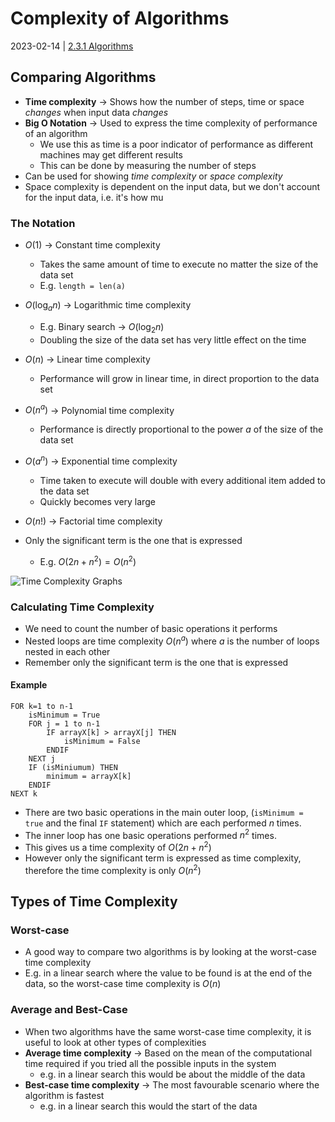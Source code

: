 # Complexity of Algorithms
2023-02-14 | [2.3.1 Algorithms](2.3.1%20Algorithms.md)

## Comparing Algorithms
- **Time complexity** -> Shows how the number of steps, time or space *changes* when input data *changes*
- **Big O Notation** -> Used to express the time complexity of performance of an algorithm
	- We use this as time is a poor indicator of performance as different machines may get different results
	- This can be done by measuring the number of steps
- Can be used for showing *time complexity* or *space complexity*
- Space complexity is dependent on the input data, but we don't account for the input data, i.e. it's how mu

### The Notation
- $O(1)$ -> Constant time complexity
	- Takes the same amount of time to execute no matter the size of the data set
	- E.g. `length = len(a)`
- $O(\log_{a} n)$ -> Logarithmic time complexity
	- E.g. Binary search -> $O(\log_{2} n)$
	- Doubling the size of the data set has very little effect on the time
- $O(n)$ -> Linear time complexity
	- Performance will grow in linear time, in direct proportion to the data set
- $O(n^a)$ -> Polynomial time complexity
	- Performance is directly proportional to the power $a$ of the size of the data set
- $O(a^n)$ -> Exponential time complexity
	- Time taken to execute will double with every additional item added to the data set
	- Quickly becomes very large
- $O(n!)$ -> Factorial time complexity

- Only the significant term is the one that is expressed
	- E.g. $O(2n + n^2) = O(n^2)$

![Time Complexity Graphs](../../../../Assets/2023-02-14-big-o-graphs.png)

### Calculating Time Complexity
- We need to count the number of basic operations it performs
- Nested loops are time complexity $O(n^a)$ where $a$ is the number of loops nested in each other
- Remember only the significant term is the one that is expressed

#### Example
```pseudocode
FOR k=1 to n-1
	isMinimum = True
	FOR j = 1 to n-1
		IF arrayX[k] > arrayX[j] THEN
			isMinimum = False
		ENDIF
	NEXT j
	IF (isMiniumum) THEN
		minimum = arrayX[k]
	ENDIF
NEXT k
```
- There are two basic operations in the main outer loop, (`isMinimum = true` and the final `IF` statement) which are each performed $n$ times. 
- The inner loop has one basic operations performed $n^2$ times.  
- This gives us a time complexity of $O(2n + n^2)$
- However only the significant term is expressed as time complexity, therefore the time complexity is only $O(n^2)$

## Types of Time Complexity
### Worst-case
- A good way to compare two algorithms is by looking at the worst-case time complexity
- E.g. in a linear search where the value to be found is at the end of the data, so the worst-case time complexity is $O(n)$

### Average and Best-Case
- When two algorithms have the same worst-case time complexity, it is useful to look at other types of complexities
- **Average time complexity** -> Based on the mean of the computational time required if you tried all the possible inputs in the system
	- e.g. in a linear search this would be about the middle of the data
- **Best-case time complexity** -> The most favourable scenario where the algorithm is fastest
	- e.g. in a linear search this would the start of the data